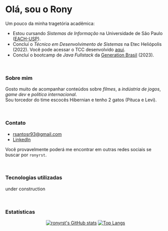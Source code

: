 # Olá, sou o Rony

Um pouco da minha tragetória acadêmica:
- Estou cursando *Sistemas de Informação* na Universidade de São Paulo ([EACH-USP](http://www5.each.usp.br/)).
- Concluí o *Técnico em Desenvolvimento de Sistemas* na Etec Heliópolis (2022). Você pode acessar o TCC desenvolvido [aqui](https://github.com/ronyrst/tcc_etec).
- Concluí o bootcamp de *Java Fullstack* da [Generation Brasil](https://brazil.generation.org/) (2023). 

<br>

### Sobre mim
Gosto muito de acompanhar conteúdos sobre *filmes*, a *indústria de jogos*, *game dev* e *política internacional*.<br>
Sou torcedor do time escocês Hibernian e tenho 2 gatos (Pituca e Levi).

<br>

### Contato
- rsantosr93@gmail.com
- [LinkedIn](https://www.linkedin.com/in/rony-dos-santos-teles-29649a172/)

Você provavelmente poderá me encontrar em outras redes sociais se buscar por `ronyrst`.

<br>

### Tecnologias utilizadas
under construction

<br>

### Estatísticas
<div align="center">
  
[![ronyrst's GitHub stats](https://github-readme-stats.vercel.app/api?username=ronyrst&count_private=true&show_icons=true&theme=react&hide_title=true&include_all_commits=true&rank_icon=github)](https://github.com/ronyrst)
[![Top Langs](https://github-readme-stats.vercel.app/api/top-langs/?username=ronyrst&layout=compact&langs_count=6&theme=react&title_color=FFFFFF)](https://github.com/ronyrst)
  
</div>














<!--
[![Wikipedia]()](#link-pra-onde-quero-que-vá)


<div style="display: inline-block">
  <img align="center" src="" alt="Wikipedia" />
  
</div>

-->


<!--
**ronyrst/ronyrst** is a ✨ _special_ ✨ repository because its `README.md` (this file) appears on your GitHub profile.

Here are some ideas to get you started:

- 🔭 I’m currently working on ...
- 🌱 I’m currently learning ...
- 👯 I’m looking to collaborate on ...
- 🤔 I’m looking for help with ...
- 💬 Ask me about ...
- 📫 How to reach me: ...
- 😄 Pronouns: ...
- ⚡ Fun fact: ...
-->
